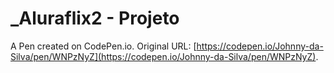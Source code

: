 # _Aluraflix2  - Projeto

A Pen created on CodePen.io. Original URL: [https://codepen.io/Johnny-da-Silva/pen/WNPzNyZ](https://codepen.io/Johnny-da-Silva/pen/WNPzNyZ).

